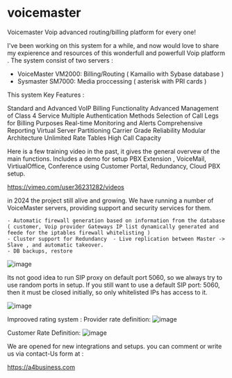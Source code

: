 # voicemaster
  Voicemaster Voip advanced routing/billing platform for  every one!


I've been working  on this system for a while,  and now would love to share my expierence and resources of this wonderfull and powerfull Voip platform .
The system consist of two servers  :  

  - VoiceMaster VM2000:   Billing/Routing    ( Kamailio with Sybase database )
  - Sysmaster SM7000:  Media proccessing ( asterisk with PRI cards )

This system Key Features :

  Standard and Advanced VoIP Billing Functionality
  Advanced Management of Class 4 Service
  Multiple Authentication Methods
  Selection of Call Legs for Billing Purposes
  Real-time Monitoring and Alerts
  Comprehensive Reporting
  Virtual Server Partitioning
  Carrier Grade Reliability
  Modular Architecture
  Unlimited Rate Tables
  High Call Capacity

Here is a few training video in the past, it gives the general overvew of the  main functions.
Includes a demo for setup PBX Extension , VoiceMail, VirtiualOffice, Conference using Customer Portal,  Redundancy, Cloud PBX setup. 


https://vimeo.com/user36231282/videos



in 2024 the project still alive and growing.
 We have running a number of VoiceMaster servers,  providing support and security services  for them. 

    - Automatic firewall generation based on information from the database  ( customer, Voip provider Gateways IP list dynamically generated and feede for the iptables firewall whitelisting )
    - Cluster support for Redundancy  - Live replication between Master -> Slave , and automatic takeover.
    - DB backups, restore 

![image](https://github.com/a4business/voicemaster/assets/30354660/e19a556e-d051-45dc-be27-c4514052a944)

Its not good idea to run SIP proxy on default port 5060, so we always try to use random ports in setup.
If you still want to use a default  SIP port:  5060, then it must be closed initially, so only  whitelisted IPs  has access to it.

![image](https://github.com/a4business/voicemaster/assets/30354660/0a8a916f-c51d-492c-a279-01215fbacb7a)

Improoved rating system   :
Provider rate definition:
![image](https://github.com/a4business/voicemaster/assets/30354660/01021aed-930c-4b28-9f2c-e19e5ab5749b)

Customer Rate Definition:
![image](https://github.com/a4business/voicemaster/assets/30354660/2f27e339-02c5-4edd-be61-5d8c7dc9d29b)


  We are opened for new integrations and setups. 
  you can comment or write us via contact-Us form at :
  
   https://a4business.com




    
